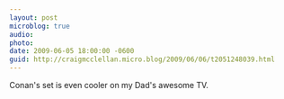 ```yaml
---
layout: post
microblog: true
audio: 
photo: 
date: 2009-06-05 18:00:00 -0600
guid: http://craigmcclellan.micro.blog/2009/06/06/t2051248039.html
---
```

Conan's set is even cooler on my Dad's awesome TV.
